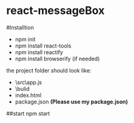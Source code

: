 # react-messageBox

#Installtion

- npm init
- npm install react-tools
- npm install reactify
- npm install browserify (if needed)

the project folder should look like: 
- \src\app.js
- \bulid
- index.html
- package.json **(Please use my package.json)**

##start
npm start
